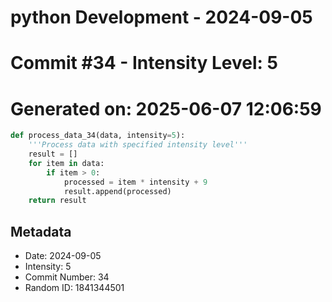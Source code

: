 ﻿# python Development - 2024-09-05
# Commit #34 - Intensity Level: 5
# Generated on: 2025-06-07 12:06:59
```python
def process_data_34(data, intensity=5):
    '''Process data with specified intensity level'''
    result = []
    for item in data:
        if item > 0:
            processed = item * intensity + 9
            result.append(processed)
    return result
```
## Metadata
- Date: 2024-09-05
- Intensity: 5
- Commit Number: 34
- Random ID: 1841344501
